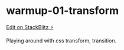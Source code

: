 # warmup-01-transform

[Edit on StackBlitz ⚡️](https://stackblitz.com/edit/warmup-01-transform)

Playing around with css transform, transition. 